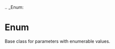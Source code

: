 [//]: # (THE CONTENT BELOW IS GENERATED. DO NOT EDIT.)
.. _Enum:

# Enum
[//]: # (ADD YOUR NOTES BELOW. THESE WILL BE PICKED EVERY TIME THE DOCS ARE REGENERATED. //end)

Base class for parameters with enumerable values.
